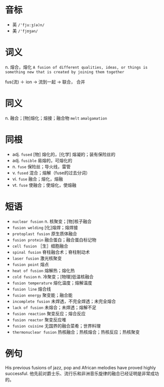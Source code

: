 # 音标

- 英 `/'fjuːʒ(ə)n/`
- 美 `/'fjʊʒən/`

# 词义

n. 熔合，熔化
`A fusion of different qualities, ideas, or things is something new that is created by joining them together`



fus(流) ＋ ion → 流到一起 → 联合， 合并

# 同义

n. 融合；[物]熔化；熔接；融合物
`melt` `amalgamation`

# 同根

- adj. `fused` [物] 熔化的，[化学] 熔凝的；装有保险丝的
- adj. `fusible` 易熔的，可熔化的
- n. `fuse` 保险丝；导火线，雷管
- v. `fused` 混合；熔解（fuse的过去分词）
- vi. `fuse` 融合；熔化，熔融
- vt. `fuse` 使融合；使熔化，使熔融

# 短语

- `nuclear fusion` n. 核聚变；[物]核子融合
- `fusion welding` [化]熔焊；熔焊接
- `protoplast fusion` 原生质体融合
- `fusion protein` 融合蛋白；融合蛋白标记物
- `cell fusion` ［生］细胞融合
- `spinal fusion` 脊柱融合术；脊柱制动术
- `laser fusion` 激光核聚变
- `fusion point` 熔点
- `heat of fusion` 熔解热；熔化热
- `cold fusion` n. 冷聚变；[物理]低温核融合
- `fusion temperature` 熔化温度；熔解温度
- `fusion line` 熔合线
- `fusion energy` 聚变能；融合能
- `incomplete fusion` 未焊透，不完全焊透；未完全熔合
- `lack of fusion` 未熔合；未焊透；熔解不足
- `fusion reaction` 聚变反应；熔合反应
- `fusion reactor` 聚变反应堆
- `fusion cuisine` 无国界的融合菜肴；世界料理
- `thermonuclear fusion` 热核融合；热核熔合；热核反应；热核聚变

# 例句

His previous fusions of jazz, pop and African melodies have proved highly successful.
他先前对爵士乐、流行乐和非洲音乐旋律的融合已经证明是非常成功的。


